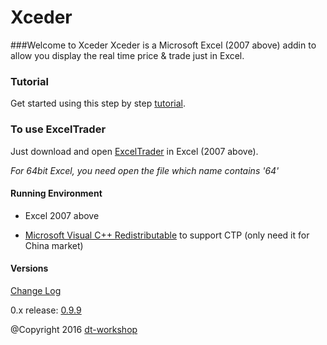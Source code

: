 # Xceder
###Welcome to Xceder 
Xceder is a Microsoft Excel (2007 above) addin to allow you display the real time price & trade just in Excel.

### Tutorial

Get started using this step by step [tutorial](wiki/).

### To use ExcelTrader

Just download and open [ExcelTrader](release/) in Excel (2007 above). 

*For 64bit Excel, you need open the file which name contains '64'*

#### Running Environment

* Excel 2007 above 

* [Microsoft Visual C++ Redistributable](https://www.microsoft.com/en-us/download/details.aspx?id=49984) to support CTP (only need it for China market)


#### Versions

[Change Log](changelog.md)

0.x release: [0.9.9](https://github.com/DT-Workshop/Xceder/releases)

@Copyright 2016 [dt-workshop](http://www.dt-workshop.com)



